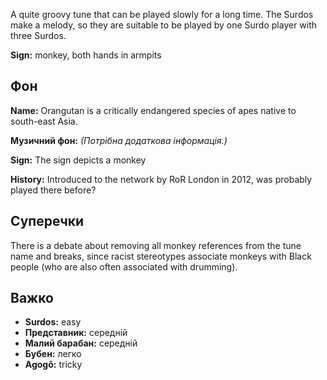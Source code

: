 A quite groovy tune that can be played slowly for a long time. The Surdos make a
melody, so they are suitable to be played by one Surdo player with three Surdos.

**Sign:** monkey, both hands in armpits

## Фон

**Name:** Orangutan is a critically endangered species of apes native to
south-east Asia.

**Музичний фон:** *(Потрібна додаткова інформація.)*

**Sign:** The sign depicts a monkey

**History:** Introduced to the network by RoR London in 2012, was probably
played there before?

## Суперечки

There is a debate about removing all monkey references from the tune name and
breaks, since racist stereotypes associate monkeys with Black people (who are
also often associated with drumming).

## Важко

* **Surdos:** easy
* **Представник:** середній
* **Малий барабан:** середній
* **Бубен:** легко
* **Agogô:** tricky
